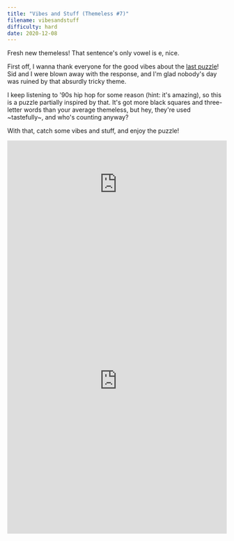 ```yaml
---
title: "Vibes and Stuff (Themeless #7)"
filename: vibesandstuff
difficulty: hard
date: 2020-12-08
---
```


Fresh new themeless! That sentence's only vowel is e, nice.

First off, I wanna thank everyone for the good vibes about the [last puzzle](/crosswords/naturalprogression/)! Sid and I were blown away with the response, and I'm glad nobody's day was ruined by that absurdly tricky theme.

I keep listening to '90s hip hop for some reason (hint: it's amazing), so this is a puzzle partially inspired by that. It's got more black squares and three-letter words than your average themeless, but hey, they're used ~tastefully~, and who's counting anyway?

With that, catch some vibes and stuff, and enjoy the puzzle!

<iframe width="100%" height="200px" src="https://www.youtube.com/embed/M6dlKucPPKs" frameborder="0" allow="accelerometer; autoplay; clipboard-write; encrypted-media; gyroscope; picture-in-picture" allowfullscreen></iframe><br/>

<iframe height="700" width="100%" allowfullscreen="true" style="border:none;width: 100% !important;position: static;display: block !important;margin: 0 !important;"  name="80a395d458cc73db445abfa4d939b092b4a474d001c5431bf80bbf61485a14ea" src="https://amuselabs.com/pmm/crossword?id=5f75206e&set=80a395d458cc73db445abfa4d939b092b4a474d001c5431bf80bbf61485a14ea&embed=1&compact=1&maxCols=1"></iframe>